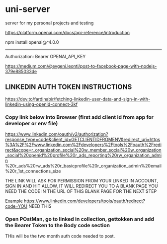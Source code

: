 # uni-server
server for my personal projects and testing


https://platform.openai.com/docs/api-reference/introduction

npm install openai@^4.0.0


***
Authorization: Bearer OPENAI_API_KEY



https://medium.com/@evgeni.leonti/post-to-facebook-page-with-nodejs-379e885033de

## LINKEDIN AUTH TOKEN INSTRUCTIONS

https://dev.to/fardinabir/fetching-linkedin-user-data-and-sign-in-with-linkedin-using-openid-connect-3kf

### Copy link below into Browser (first add client id from app for developer or env file)

https://www.linkedin.com/oauth/v2/authorization?response_type=code&client_id=GETCLIENTIDFROMENV&redirect_uri=https%3A%2F%2Fwww.linkedin.com%2Fdevelopers%2Ftools%2Foauth%2Fredirect&scope=r_organization_social%20w_member_social%20w_organization_social%20openid%20profile%20r_ads_reporting%20rw_organization_admin
%20r_ads%20rw_ads%20r_basicprofile%20r_organization_admin%20email%20r_1st_connections_size

THE LINK WILL ASK FOR PERMISSION FROM YOUR LINKED IN ACCOUNT, SIGN IN AND HIT ALLOW, IT WILL REDIRECT YOU TO A BLANK PAGE
YOU NEED THE CODE IN THE URL OF THIS BLANK PAGE FOR THE NEXT STEP 

Example https://www.linkedin.com/developers/tools/oauth/redirect?code=YOU NEED THIS

### Open POstMan, go to linked in collection, gettokken and add the Bearer Token to the Body code section

THis will be the two month auth code needed to post.